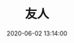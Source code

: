 ---
title: 友人
date: 2020-06-02 13:14:00
updated: 2020-06-02 13:14:00
layout: gallery
password: test
photos:
  - caption: bys
    src: 
    desc: 大学又遇见了！
  - caption: hzl
    src: 
    desc: 高中三年的同桌！
  - caption: yyz
    src: 
    desc: 人缘超好！
  - caption: zht
    src: 
    desc: 未来的大老板！
  - caption: wjb
    src: 
    desc: 神秘的男子！
  - caption: lt
    src: 
    desc: 善良的涛哥！
  - caption: syt
    src: 
    desc: ！
  - caption: xjq
    src: 
    desc: 神秘的男子！
---